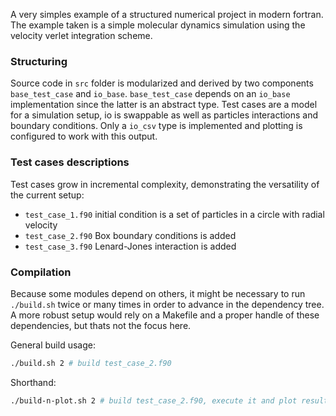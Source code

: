 A very simples example of a structured numerical project in modern fortran. The example taken is a simple molecular dynamics simulation using the velocity verlet integration scheme. 

### Structuring

Source code in `src` folder is modularized and derived by two components `base_test_case` and `io_base`. `base_test_case` depends on an `io_base` implementation since the latter is an abstract type. Test cases are a model for a simulation setup, io is swappable as well as particles interactions and boundary conditions. Only a `io_csv` type is implemented and plotting is configured to work with this output. 

### Test cases descriptions

Test cases grow in incremental complexity, demonstrating the versatility of the current setup:
- `test_case_1.f90` initial condition is a set of particles in a circle with radial velocity
- `test_case_2.f90` Box boundary conditions is added
- `test_case_3.f90` Lenard-Jones interaction is added

### Compilation

Because some modules depend on others, it might be necessary to run `./build.sh` twice or many times in order to advance in the dependency tree. A more robust setup would rely on a Makefile and a proper handle of these dependencies, but thats not the focus here.

General build usage:
```bash
./build.sh 2 # build test_case_2.f90
```

Shorthand:
```bash
./build-n-plot.sh 2 # build test_case_2.f90, execute it and plot results
```
